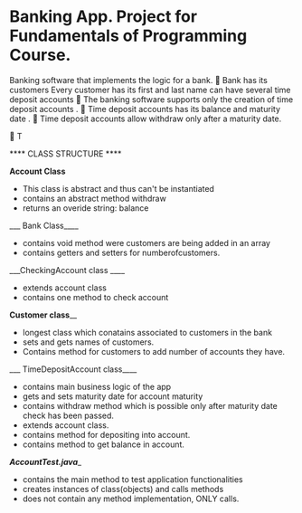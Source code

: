 # 
# Banking App. Project for Fundamentals of Programming Course.


Banking software that implements the logic 
for a bank. 

Bank has its 
customers  Every customer has its first and last name can have several 
time deposit accounts 

The banking software supports only the creation of 
time deposit accounts
. 

Time deposit accounts has its balance and maturity date
. 

Time deposit accounts allow withdraw only after a 
maturity date.



T
 
 **** CLASS STRUCTURE ****



____Account Class____

- This class is abstract and thus can't be instantiated
- contains an abstract method withdraw
- returns an overide string: balance

___ Bank Class____

- contains void method were customers are being added in an array
- contains getters and setters for numberofcustomers.

___CheckingAccount class ____
- extends account class
- contains one method to check account

__Customer class____
- longest class which conatains associated to customers in the bank
- sets and gets names of customers. 
- Contains method for customers to add number of accounts they have.

___ TimeDepositAccount class____
 -  contains main business logic of the app
 - gets and sets maturity date for account maturity
 - contains withdraw method which is possible only after maturity date check has been passed.
 - extends account class.
 - contains method for depositing into account.
 - contains method to get balance in account.

 ___AccountTest.java____
 - contains the main method to test application functionalities
 - creates instances of class(objects) and calls methods
 - does not contain any method implementation, ONLY calls.

